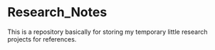 # Research_Notes
This is a repository basically for storing my temporary little research projects for references.
